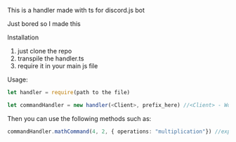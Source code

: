 This is a handler made with ts for discord.js bot

Just bored so I made this

Installation
1. just clone the repo
2. transpile the handler.ts
3. require it in your main js file

Usage:
```ts
let handler = require(path to the file)
```
```ts
let commandHandler = new handler(<Client>, prefix_here) //<Client> - Would be the client class from djs
```

Then you can use the following methods such as:

```ts
commandHandler.mathCommand(4, 2, { operations: "multiplication"}) //expected output is 8
```
